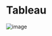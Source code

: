 # Tableau

![image](https://user-images.githubusercontent.com/39726093/80862294-71771e80-8c91-11ea-8aab-7ef55b22148a.png)
